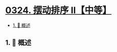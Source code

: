 # [0324. 摆动排序 II【中等】](https://github.com/tnotesjs/TNotes.leetcode/tree/main/notes/0324.%20%E6%91%86%E5%8A%A8%E6%8E%92%E5%BA%8F%20II%E3%80%90%E4%B8%AD%E7%AD%89%E3%80%91)

<!-- region:toc -->

- [1. 📝 概述](#1--概述)

<!-- endregion:toc -->

## 1. 📝 概述
